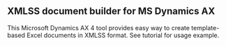 ## XMLSS document builder for MS Dynamics AX

This Microsoft Dynamics AX 4 tool provides easy way to create template-based Excel documents in XMLSS format. See tutorial for usage example.
